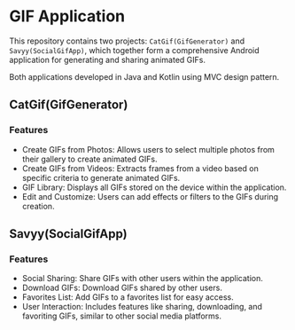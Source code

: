 # GIF Application

This repository contains two projects: `CatGif(GifGenerator)` and `Savyy(SocialGifApp)`, which together form a comprehensive Android application for generating and sharing animated GIFs.

Both applications developed in Java and Kotlin using MVC design pattern.

## CatGif(GifGenerator)

### Features
- Create GIFs from Photos: Allows users to select multiple photos from their gallery to create animated GIFs.
- Create GIFs from Videos: Extracts frames from a video based on specific criteria to generate animated GIFs.
- GIF Library: Displays all GIFs stored on the device within the application.
- Edit and Customize: Users can add effects or filters to the GIFs during creation.




## Savyy(SocialGifApp)

### Features
- Social Sharing: Share GIFs with other users within the application.
- Download GIFs: Download GIFs shared by other users.
- Favorites List: Add GIFs to a favorites list for easy access.
- User Interaction: Includes features like sharing, downloading, and favoriting GIFs, similar to other social media platforms.
